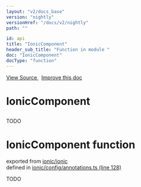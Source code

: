 ```yaml
---
layout: "v2/docs_base"
version: "nightly"
versionHref: "/docs/v2/nightly"
path: ""

id: api
title: "IonicComponent"
header_sub_title: "Function in module "
doc: "IonicComponent"
docType: "function"
---
```



<div class="improve-docs">
  <a href='http://github.com/driftyco/ionic2/tree/master/ionic/config/annotations.ts#L127'>
    View Source
  </a>
  &nbsp;
  <a href='http://github.com/driftyco/ionic2/edit/master/ionic/config/annotations.ts#L127'>
    Improve this doc
  </a>
</div>




<h1 class="api-title">

  IonicComponent



</h1>





TODO



<h1 class="class export">IonicComponent <span class="type">function</span></h1>
<p class="module">exported from <a href='undefined'>ionic/ionic</a><br/>
defined in <a href="https://github.com/driftyco/ionic2/tree/master/ionic/config/annotations.ts#L128-L140">ionic/config/annotations.ts (line 128)</a>
</p>
<p><p>TODO</p>
</p>

